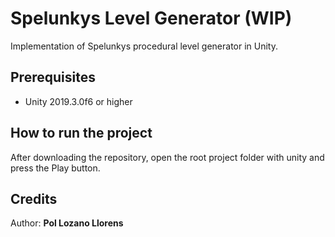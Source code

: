 # Spelunkys Level Generator (WIP)
Implementation of Spelunkys procedural level generator in Unity. 
## Prerequisites
- Unity 2019.3.0f6 or higher
## How to run the project
After downloading the repository, open the root project folder with unity and press the Play button.
## Credits
Author: **Pol Lozano Llorens**
